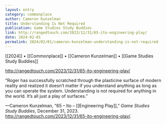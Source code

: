 ```yaml
---
layout: entry
category: commonplace
author: Cameron Kunzelman
title: Understanding Is Not Required
publication: Game Studies Study Buddies
link: http://rangedtouch.com/2023/12/31/65-ito-engineering-play/
date: 2024-02-01
permalink: 2024/02/01/cameron-kunzelman-understanding-is-not-required
---
```


[[2024]] • [[Commonplace]] • [[Cameron Kunzelman]] • [[Game Studies Study Buddies]]

http://rangedtouch.com/2023/12/31/65-ito-engineering-play/

“Roger has successfully scratched through the plasticine surface of modern reality and realized it doesn’t matter if you understand anything as long as you can operate the system. Understanding is not required for anything in the world. It’s all just a play of surfaces.”

—Cameron Kunzelman, “65 – Ito – [[Engineering Play]],” *Game Studies Study Buddies*, December 31, 2023. <http://rangedtouch.com/2023/12/31/65-ito-engineering-play/>.